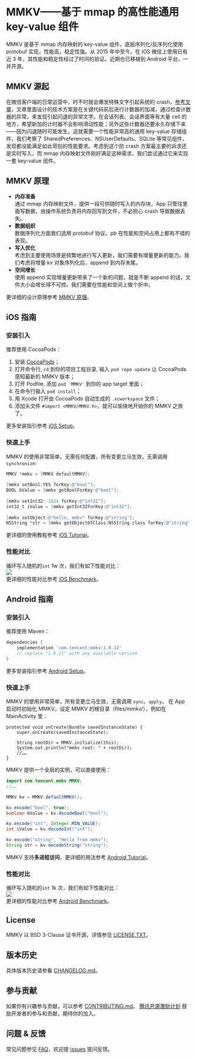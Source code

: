# MMKV——基于 mmap 的高性能通用 key-value 组件
MMKV 是基于 mmap 内存映射的 key-value 组件，底层序列化/反序列化使用 protobuf 实现，性能高，稳定性强。从 2015 年中至今，在 iOS 微信上使用已有近 3 年，其性能和稳定性经过了时间的验证。近期也已移植到 Android 平台，一并开源。


## MMKV 源起
在微信客户端的日常运营中，时不时就会爆发特殊文字引起系统的 crash，[参考文章](https://mp.weixin.qq.com/s?__biz=MzAwNDY1ODY2OQ==&mid=2649286826&idx=1&sn=35601cb1156617aa235b7fd4b085bfc4)，文章里面设计的技术方案是在关键代码前后进行计数器的加减，通过检查计数器的异常，来发现引起闪退的异常文字。在会话列表、会话界面等有大量 cell 的地方，希望新加的计时器不会影响滑动性能；另外这些计数器还要永久存储下来——因为闪退随时可能发生。这就需要一个性能非常高的通用 key-value 存储组件，我们考察了 SharedPreferences、NSUserDefaults、SQLite 等常见组件，发现都没能满足如此苛刻的性能要求。考虑到这个防 crash 方案最主要的诉求还是实时写入，而 mmap 内存映射文件刚好满足这种需求，我们尝试通过它来实现一套 key-value 组件。

## MMKV 原理
* **内存准备**  
通过 mmap 内存映射文件，提供一段可供随时写入的内存块，App 只管往里面写数据，由操作系统负责将内存回写到文件，不必担心 crash 导致数据丢失。
* **数据组织**  
数据序列化方面我们选用 protobuf 协议，pb 在性能和空间占用上都有不错的表现。
* **写入优化**  
考虑到主要使用场景是频繁地进行写入更新，我们需要有增量更新的能力。我们考虑将增量 kv 对象序列化后，append 到内存末尾。
* **空间增长**  
使用 append 实现增量更新带来了一个新的问题，就是不断 append 的话，文件大小会增长得不可控。我们需要在性能和空间上做个折中。

更详细的设计原理参考 [MMKV 原理](https://github.com/Tencent/MMKV/wiki/design)。

## iOS 指南
### 安装引入
推荐使用 CocoaPods：

  1. 安装 [CocoaPods](https://guides.CocoaPods.org/using/getting-started.html)；
  2. 打开命令行, `cd` 到你的项目工程目录, 输入 `pod repo update` 让 CocoaPods 感知最新的 MMKV 版本；
  3. 打开 Podfile, 添加 `pod 'MMKV'` 到你的 app target 里面；
  4. 在命令行输入 `pod install`；
  5. 用 Xcode 打开由 CocoaPods 自动生成的 `.xcworkspace` 文件；
  6. 添加头文件 `#import <MMKV/MMKV.h>`，就可以愉快地开始你的 MMKV 之旅了。

更多安装指引参考 [iOS Setup](https://github.com/Tencent/MMKV/wiki/iOS_setup_cn)。

### 快速上手
MMKV 的使用非常简单，无需任何配置，所有变更立马生效，无需调用 `synchronize`:

```objective-c
MMKV *mmkv = [MMKV defaultMMKV];
    
[mmkv setBool:YES forKey:@"bool"];
BOOL bValue = [mmkv getBoolForKey:@"bool"];
    
[mmkv setInt32:-1024 forKey:@"int32"];
int32_t iValue = [mmkv getInt32ForKey:@"int32"];
    
[mmkv setObject:@"hello, mmkv" forKey:@"string"];
NSString *str = [mmkv getObjectOfClass:NSString.class forKey:@"string"];
```

更详细的使用教程参考 [iOS Tutorial](https://github.com/Tencent/MMKV/wiki/iOS_tutorial_cn)。

### 性能对比
循环写入随机的`int` 1w 次，我们有如下性能对比：  
![](https://github.com/Tencent/MMKV/wiki/assets/profile_mini.jpg)  
更详细的性能对比参考 [iOS Benchmark](https://github.com/Tencent/MMKV/wiki/iOS_benchmark_cn)。

## Android 指南
### 安装引入
推荐使用 Maven：

```gradle
dependencies {
    implementation 'com.tencent:mmkv:1.0.11'
    // replace "1.0.11" with any available version
}
```

更多安装指引参考 [Android Setup](https://github.com/Tencent/MMKV/wiki/android_setup_cn)。

### 快速上手
MMKV 的使用非常简单，所有变更立马生效，无需调用 `sync`、`apply`。
在 App 启动时初始化 MMKV，设定 MMKV 的根目录（files/mmkv/），例如在 MainActivity 里：

```
protected void onCreate(Bundle savedInstanceState) {
    super.onCreate(savedInstanceState);

    String rootDir = MMKV.initialize(this);
    System.out.println("mmkv root: " + rootDir);
    //……
}
```

MMKV 提供一个全局的实例，可以直接使用：

```Java
import com.tencent.mmkv.MMKV;
//……

MMKV kv = MMKV.defaultMMKV();

kv.encode("bool", true);
boolean bValue = kv.decodeBool("bool");

kv.encode("int", Integer.MIN_VALUE);
int iValue = kv.decodeInt("int");

kv.encode("string", "Hello from mmkv");
String str = kv.decodeString("string");
```
MMKV 支持**多进程访问**，更详细的用法参考 [Android Tutorial](https://github.com/Tencent/MMKV/wiki/android_tutorial_cn)。

### 性能对比
循环写入随机的`int` 1k 次，我们有如下性能对比：  
![](https://github.com/Tencent/MMKV/wiki/assets/profile_android_mini.jpg)  
更详细的性能对比参考 [Android Benchmark](https://github.com/Tencent/MMKV/wiki/android_benchmark_cn)。

## License
MMKV 以 BSD 3-Clause 证书开源，详情参见 [LICENSE.TXT](https://github.com/Tencent/MMKV/blob/master/LICENSE.TXT)。

## 版本历史
具体版本历史请参看 [CHANGELOG.md](./CHANGELOG.md)。

## 参与贡献如果你有兴趣参与贡献，可以参考 [CONTRIBUTING.md](https://github.com/Tencent/MMKV/blob/master/CONTRIBUTING.md)。[腾讯开源激励计划](https://opensource.tencent.com/contribution) 鼓励开发者的参与和贡献，期待你的加入。
## 问题 & 反馈
常见问题参见 [FAQ](https://github.com/Tencent/MMKV/wiki/FAQ_cn)，欢迎提 [issues](https://github.com/Tencent/MMKV/issues) 提问反馈。